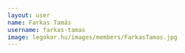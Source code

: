 ```yaml
---
layout: user
name: Farkas Tamás
username: farkas-tamas
image: legokor.hu/images/members/FarkasTamas.jpg
---
```

